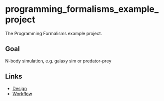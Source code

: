 # programming_formalisms_example_project

The Programming Formalisms example project.

## Goal

N-body simulation, e.g. galaxy sim or predator-prey

## Links

 * [Design](design/README.md)
 * [Workflow](workflow/README.md)

